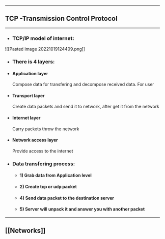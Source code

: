 ***

## TCP -Transmission Control Protocol

***

- ### TCP/IP model of internet:

![[Pasted image 20221019124409.png]]

- ### There is 4 layers:

- #### Application layer
	 Compose data for transfering and decompose received data. For user

- #### Transport layer
	 Create data packets and send it to network, after get it from the network  

- #### Internet layer
	 Carry packets throw the network

- #### Network access layer
	 Provide access to the internet


- ### Data transfering process:

	- #### 1) Grab data from Application level 

	- #### 2) Create tcp or udp packet 

	- #### 4) Send data packet to the destination server

	- #### 5) Server will unpack it and answer you with another packet


***

## [[Networks]]
